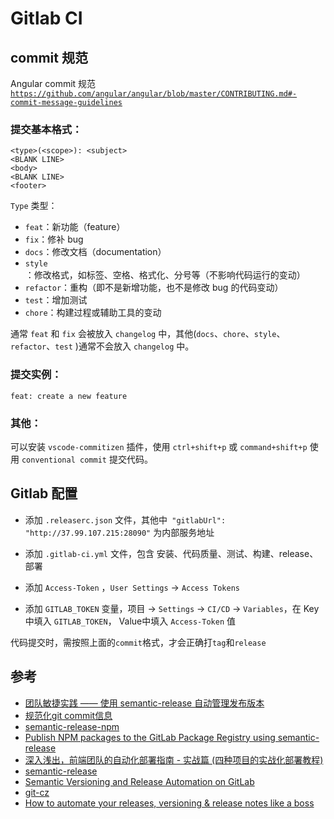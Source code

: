 # Gitlab CI

## commit 规范

Angular commit 规范 [`https://github.com/angular/angular/blob/master/CONTRIBUTING.md#-commit-message-guidelines`](https://github.com/angular/angular/blob/master/CONTRIBUTING.md#-commit-message-guidelines)

### 提交基本格式：

```
<type>(<scope>): <subject>
<BLANK LINE>
<body>
<BLANK LINE>
<footer>
```

`Type` 类型：

- `feat`：新功能（feature）
- `fix`：修补 bug
- `docs`：修改文档（documentation）
- `style`：修改格式，如标签、空格、格式化、分号等（不影响代码运行的变动）
- `refactor`：重构（即不是新增功能，也不是修改 bug 的代码变动）
- `test`：增加测试
- `chore`：构建过程或辅助工具的变动

通常 `feat` 和 `fix` 会被放入 `changelog` 中，其他(`docs`、`chore`、`style`、`refactor`、`test` )通常不会放入 `changelog` 中。

### 提交实例：

`feat: create a new feature`

### 其他：

可以安装 `vscode-commitizen` 插件，使用 `ctrl+shift+p` 或 `command+shift+p` 使用 `conventional commit` 提交代码。

## Gitlab 配置

- 添加 `.releaserc.json` 文件，其他中` "gitlabUrl": "http://37.99.107.215:28090"` 为内部服务地址
- 添加 `.gitlab-ci.yml` 文件，包含 安装、代码质量、测试、构建、release、部署

- 添加 `Access-Token` ，`User Settings` -> `Access Tokens`
- 添加 `GITLAB_TOKEN` 变量，项目 -> `Settings` -> `CI/CD` -> `Variables`，在 Key中填入 `GITLAB_TOKEN`，  Value中填入 `Access-Token` 值

代码提交时，需按照上面的`commit`格式，才会正确打`tag`和`release`

## 参考

- [团队敏捷实践 —— 使用 semantic-release 自动管理发布版本](https://blog.dteam.top/posts/2020-05/semantic-release.html?hmsr=codercto.com&utm_medium=codercto.com&utm_source=codercto.com)
 - [规范化git commit信息](https://blog.dteam.top/posts/2019-04/%E8%A7%84%E8%8C%83%E5%8C%96git-commit%E4%BF%A1%E6%81%AF.html)
 - [semantic-release-npm ](https://gitlab.com/gitlab-examples/semantic-release-npm)
 - [Publish NPM packages to the GitLab Package Registry using semantic-release](https://docs.gitlab.com/ee/ci/examples/semantic-release.html)
 - [深入浅出，前端团队的自动化部署指南 - 实战篇 (四种项目的实战化部署教程)](https://juejin.cn/post/6874034933505998855)
 - [semantic-release](https://github.com/semantic-release/semantic-release)
 - [Semantic Versioning and Release Automation on GitLab](https://levelup.gitconnected.com/semantic-versioning-and-release-automation-on-gitlab-9ba16af0c21)
 - [git-cz](https://github.com/streamich/git-cz)
 - [How to automate your releases, versioning & release notes like a boss](https://itnext.io/automate-your-releases-versioning-and-release-notes-with-semantic-release-d5575b73d986)